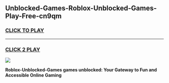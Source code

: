 
## Unblocked-Games-Roblox-Unblocked-Games-Play-Free-cn9qm
<h3>
<a href="https://premium76.site?title=Roblox-Unblocked-Games&ref=24M">CLICK TO PLAY</a></h3>
<hr>

<h3>
<a href="https://premium76.site?title=Roblox-Unblocked-Games&ref=24M">CLICK 2 PLAY</a>
  
</h3>

<a href="https://premium76.site?title=Roblox-Unblocked-Games&ref=24M"><img src="https://clearcache.store/games.png"></a>


**Roblox-Unblocked-Games games unblocked: Your Gateway to Fun and Accessible Online Gaming**
